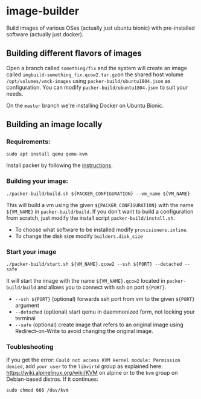 # image-builder

Build images of various OSes (actually just ubuntu bionic) with pre-installed
software (actually just docker).


## Building different flavors of images

Open a branch called `something/fix` and the system will create an image
called `imgbuild-something_fix.qcow2.tar.gz`on the shared host volume
`/opt/volumes/vmck-images` using `packer-build/ubuntu1804.json` as
configuration. You can modify `packer-build/ubuntu1804.json` to suit your needs.

On the `master` branch we're installing Docker on Ubuntu Bionic.

## Building an image locally

### Requirements:
```shell
sudo apt install qemu qemu-kvm
```
Install packer by following the [instructions](https://www.packer.io/intro/getting-started/install.html).

### Building your image:

```shell
./packer-build/build.sh ${PACKER_CONFIGURATION} --vm_name ${VM_NAME}
```

This will build a vm using the given `${PACKER_CONFIGURATION}` with the name
`${VM_NAME}` in `packer-build/build`. If you don't want to build a configuration
from scratch, just modify the install script `packer-build/install.sh`.

- To choose what software to be installed modify `provisioners.inline`.
- To change the disk size modify `builders.disk_size`

### Start your image

```shell
./packer-build/start.sh ${VM_NAME}.qcow2 --ssh ${PORT} --detached --safe
```

It will start the image with the name `${VM_NAME}.qcow2` located in `packer-build/build` and
allows you to connect with ssh on port `${PORT}`.
- `--ssh ${PORT}` (optional) forwards ssh port from vm to the given `${PORT}` argument
- `--detached` (optional) start qemu in daemmonized form, not locking your terminal
- `--safe` (optional) create image that refers to an original image using Redirect-on-Write to avoid changing the original image.

### Toubleshooting

If you get the error: `Could not access KVM kernel module: Permission denied`,
add `your user` to the `libvirtd` group as explained
here: https://wiki.alpinelinux.org/wiki/KVM on alpine or to the `kvm` group
on Debian-based distros. If it continues:

```shell
sudo chmod 666 /dev/kvm
```
